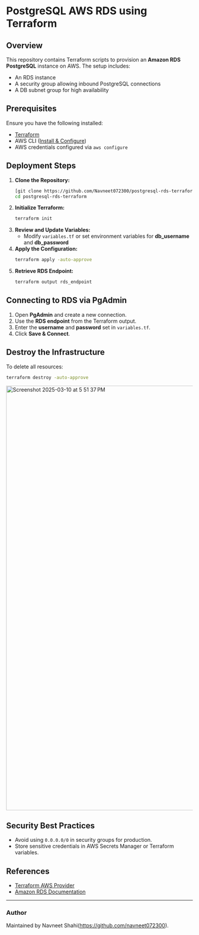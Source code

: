 # PostgreSQL AWS RDS using Terraform

## Overview
This repository contains Terraform scripts to provision an **Amazon RDS PostgreSQL** instance on AWS. The setup includes:
- An RDS instance
- A security group allowing inbound PostgreSQL connections
- A DB subnet group for high availability

## Prerequisites
Ensure you have the following installed:
- [Terraform](https://developer.hashicorp.com/terraform/downloads)
- AWS CLI ([Install & Configure](https://docs.aws.amazon.com/cli/latest/userguide/install-cliv2.html))
- AWS credentials configured via `aws configure`

## Deployment Steps
1. **Clone the Repository:**
   ```sh
   [git clone https://github.com/Navneet072300/postgresql-rds-terraform.git](https://github.com/Navneet072300/terraform-projects/tree/main/database)
   cd postgresql-rds-terraform
   ```
2. **Initialize Terraform:**
   ```sh
   terraform init
   ```
3. **Review and Update Variables:**
   - Modify `variables.tf` or set environment variables for **db_username** and **db_password**
4. **Apply the Configuration:**
   ```sh
   terraform apply -auto-approve
   ```
5. **Retrieve RDS Endpoint:**
   ```sh
   terraform output rds_endpoint
   ```

## Connecting to RDS via PgAdmin
1. Open **PgAdmin** and create a new connection.
2. Use the **RDS endpoint** from the Terraform output.
3. Enter the **username** and **password** set in `variables.tf`.
4. Click **Save & Connect**.

## Destroy the Infrastructure
To delete all resources:
```sh
terraform destroy -auto-approve
```
<img width="1145" alt="Screenshot 2025-03-10 at 5 51 37 PM" src="https://github.com/user-attachments/assets/016016a8-8050-43c3-8d84-72a652e9b454" />

## Security Best Practices
- Avoid using `0.0.0.0/0` in security groups for production.
- Store sensitive credentials in AWS Secrets Manager or Terraform variables.

## References
- [Terraform AWS Provider](https://registry.terraform.io/providers/hashicorp/aws/latest/docs)
- [Amazon RDS Documentation](https://docs.aws.amazon.com/rds/index.html)

---

### Author
Maintained by Navneet Shahi(https://github.com/navneet072300).

